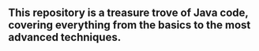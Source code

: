 ## This repository is a treasure trove of Java code, covering everything from the basics to the most advanced techniques.
